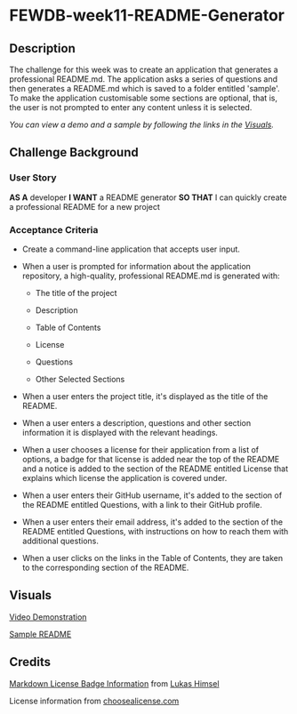 # FEWDB-week11-README-Generator

## Description

The challenge for this week was to create an application that generates a professional README.md. The application asks a series of questions and then generates a README.md which is saved to a folder entitled 'sample'. To make the application customisable some sections are optional, that is, the user is not prompted to enter any content unless it is selected.

*You can view a demo and a sample by following the links in the [Visuals](#visuals).*

## Challenge Background

### User Story

**AS A** developer
**I WANT** a README generator
**SO THAT** I can quickly create a professional README for a new project

### Acceptance Criteria

- Create a command-line application that accepts user input.

- When a user is prompted for information about the application repository, a high-quality, professional README.md is generated with:

  - The title of the project

  - Description

  - Table of Contents

  - License

  - Questions

  - Other Selected Sections

- When a user enters the project title, it's displayed as the title of the README.

- When a user enters a description, questions and other section information it is displayed with the relevant headings.

- When a user chooses a license for their application from a list of options, a badge for that license is added near the top of the README and a notice is added to the section of the README entitled License that explains which license the application is covered under.

- When a user enters their GitHub username, it's added to the section of the README entitled Questions, with a link to their GitHub profile.

- When a user enters their email address, it's added to the section of the README entitled Questions, with instructions on how to reach them with additional questions.

- When a user clicks on the links in the Table of Contents, they are taken to the corresponding section of the README.

## Visuals

[Video Demonstration](https://youtu.be/P490LqYTGnc)

[Sample README](./sample/README.md)

## Credits

[Markdown License Badge Information](M<https://gist.github.com/lukas-h/2a5d00690736b4c3a7ba) from [Lukas Himsel](https://gist.github.com/lukas-h)

License information from [choosealicense.com](https://choosealicense.com)
